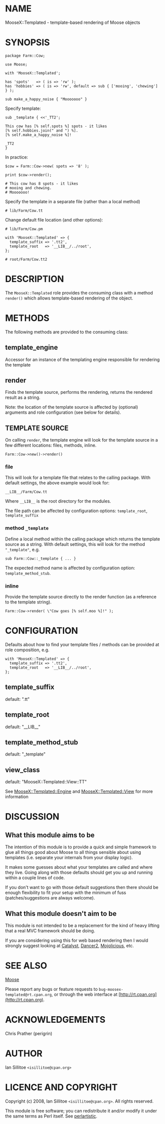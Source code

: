 # NAME

MooseX::Templated - template-based rendering of Moose objects

# SYNOPSIS

    package Farm::Cow;

    use Moose;

    with 'MooseX::Templated';

    has 'spots'   => ( is => 'rw' );
    has 'hobbies' => ( is => 'rw', default => sub { ['mooing', 'chewing'] } );

    sub make_a_happy_noise { "Mooooooo" }

Specify template:

    sub _template { <<'_TT2';

    This cow has [% self.spots %] spots - it likes
    [% self.hobbies.join(" and ") %].
    [% self.make_a_happy_noise %]!

    _TT2
    }

In practice:

    $cow = Farm::Cow->new( spots => '8' );

    print $cow->render();

    # This cow has 8 spots - it likes
    # mooing and chewing.
    # Mooooooo!

Specify the template in a separate file (rather than a local method)

    # lib/Farm/Cow.tt

Change default file location (and other options):

    # lib/Farm/Cow.pm

    with 'MooseX::Templated' => {
      template_suffix => '.tt2',
      template_root   => '__LIB__/../root',
    };

    # root/Farm/Cow.tt2

# DESCRIPTION

The `MooseX::Templated` role provides the consuming class with a method
`render()` which allows template-based rendering of the object.

# METHODS

The following methods are provided to the consuming class:

## template\_engine

Accessor for an instance of the templating engine responsible for rendering
the template

## render

Finds the template source, performs the rendering, returns
the rendered result as a string.

Note: the location of the template source is affected by (optional) arguments
and role configuration (see below for details).

## TEMPLATE SOURCE

On calling `render`, the template engine will look for the template source in a
few different locations: files, methods, inline.

    Farm::Cow->new()->render()

### file

This will look for a template file that relates to the calling package. With
default settings, the above example would look for:

    __LIB__/Farm/Cow.tt

Where `__LIB__` is the root directory for the modules.

The file path can be affected by configuration options: `template_root`,
`template_suffix`

### method `_template`

Define a local method within the calling package which returns the template
source as a string. With default settings, this will look for the method
`"_template"`, e.g.

    sub Farm::Cow::_template { ... }

The expected method name is affected by configuration option: `template_method_stub`.

### inline

Provide the template source directly to the render function (as a reference
to the template string).

    Farm::Cow->render( \"Cow goes [% self.moo %]!" );

# CONFIGURATION

Defaults about how to find your template files / methods can be provided at
role composition, e.g.

    with 'MooseX::Templated' => {
      template_suffix => '.tt2',
      template_root   => '__LIB__/../root',
    };

## template\_suffix

default: ".tt"

## template\_root

default: "\_\_LIB\_\_"

## template\_method\_stub

default: "\_template"

## view\_class

default: "MooseX::Templated::View::TT"

See [MooseX::Templated::Engine](https://metacpan.org/pod/MooseX::Templated::Engine) and [MooseX::Templated::View](https://metacpan.org/pod/MooseX::Templated::View) for more information

# DISCUSSION

## What this module aims to be

The intention of this module is to provide a quick and simple framework
to glue all things good about Moose to all things sensible about using
templates (i.e. separate your internals from your display logic).

It makes some guesses about what your templates are called and where
they live. Going along with those defaults should get you up and
running within a couple lines of code.

If you don't want to go with those default suggestions then there should be
enough flexibility to fit your setup with the minimum of fuss
(patches/suggestions are always welcome).

## What this module doesn't aim to be

This module is not intended to be a replacement for the kind of heavy
lifting that a real MVC framework should be doing.

If you are considering using this for web based rendering then I would
strongly suggest looking at [Catalyst](https://metacpan.org/pod/Catalyst), [Dancer2](https://metacpan.org/pod/Dancer2), [Mojolicious](https://metacpan.org/pod/Mojolicious), etc.

# SEE ALSO

[Moose](https://metacpan.org/pod/Moose)

Please report any bugs or feature requests to
`bug-moosex-templated@rt.cpan.org`, or through the web interface at
[http://rt.cpan.org](http://rt.cpan.org).

# ACKNOWLEDGEMENTS

Chris Prather (perigrin)

# AUTHOR

Ian Sillitoe  `<isillitoe@cpan.org>`

# LICENCE AND COPYRIGHT

Copyright (c) 2008, Ian Sillitoe `<isillitoe@cpan.org>`. All rights reserved.

This module is free software; you can redistribute it and/or
modify it under the same terms as Perl itself. See [perlartistic](https://metacpan.org/pod/perlartistic).
